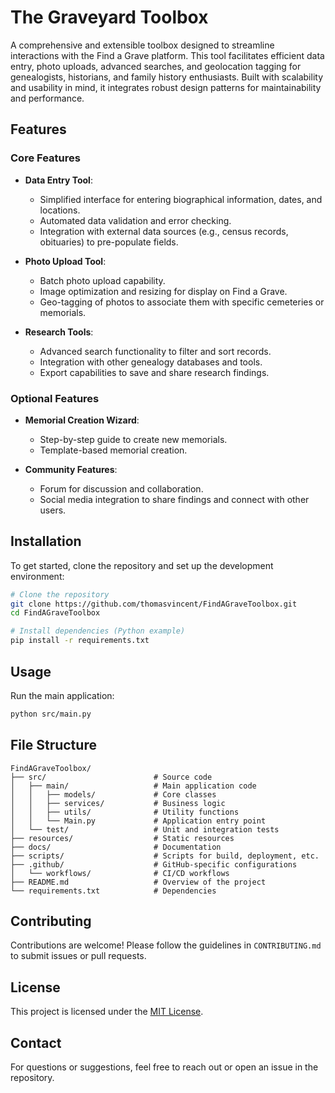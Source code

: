 # The Graveyard Toolbox
A comprehensive and extensible toolbox designed to streamline interactions with the Find a Grave platform. This tool facilitates efficient data entry, photo uploads, advanced searches, and geolocation tagging for genealogists, historians, and family history enthusiasts. Built with scalability and usability in mind, it integrates robust design patterns for maintainability and performance.

## Features

### Core Features
- **Data Entry Tool**:
  - Simplified interface for entering biographical information, dates, and locations.
  - Automated data validation and error checking.
  - Integration with external data sources (e.g., census records, obituaries) to pre-populate fields.

- **Photo Upload Tool**:
  - Batch photo upload capability.
  - Image optimization and resizing for display on Find a Grave.
  - Geo-tagging of photos to associate them with specific cemeteries or memorials.

- **Research Tools**:
  - Advanced search functionality to filter and sort records.
  - Integration with other genealogy databases and tools.
  - Export capabilities to save and share research findings.

### Optional Features
- **Memorial Creation Wizard**:
  - Step-by-step guide to create new memorials.
  - Template-based memorial creation.

- **Community Features**:
  - Forum for discussion and collaboration.
  - Social media integration to share findings and connect with other users.

## Installation

To get started, clone the repository and set up the development environment:

```bash
# Clone the repository
git clone https://github.com/thomasvincent/FindAGraveToolbox.git
cd FindAGraveToolbox

# Install dependencies (Python example)
pip install -r requirements.txt
```

## Usage

Run the main application:

```bash
python src/main.py
```

## File Structure

```
FindAGraveToolbox/
├── src/                        # Source code
│   ├── main/                   # Main application code
│   │   ├── models/             # Core classes
│   │   ├── services/           # Business logic
│   │   ├── utils/              # Utility functions
│   │   └── Main.py             # Application entry point
│   └── test/                   # Unit and integration tests
├── resources/                  # Static resources
├── docs/                       # Documentation
├── scripts/                    # Scripts for build, deployment, etc.
├── .github/                    # GitHub-specific configurations
│   └── workflows/              # CI/CD workflows
├── README.md                   # Overview of the project
└── requirements.txt            # Dependencies
```

## Contributing

Contributions are welcome! Please follow the guidelines in `CONTRIBUTING.md` to submit issues or pull requests.

## License

This project is licensed under the [MIT License](LICENSE.md).

## Contact

For questions or suggestions, feel free to reach out or open an issue in the repository.
